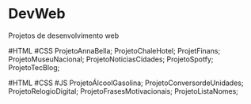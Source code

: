 # DevWeb
Projetos de desenvolvimento web

#HTML #CSS
ProjetoAnnaBella;
ProjetoChaleHotel;
ProjetFinans;
ProjetoMuseuNacional;
ProjetoNoticiasCidades;
ProjetoSpotfy;
ProjetoTecBlog;

#HTML #CSS #JS
ProjetoÁlcoolGasolina;
ProjetoConversordeUnidades;
ProjetoRelogioDigital;
ProjetoFrasesMotivacionais;
ProjetoListaNomes;
